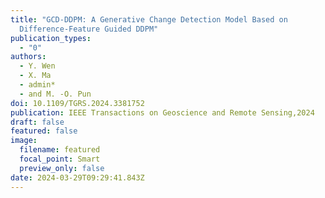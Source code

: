 ```yaml
---
title: "GCD-DDPM: A Generative Change Detection Model Based on
  Difference-Feature Guided DDPM"
publication_types:
  - "0"
authors:
  - Y. Wen
  - X. Ma
  - admin*
  - and M. -O. Pun
doi: 10.1109/TGRS.2024.3381752
publication: IEEE Transactions on Geoscience and Remote Sensing,2024
draft: false
featured: false
image:
  filename: featured
  focal_point: Smart
  preview_only: false
date: 2024-03-29T09:29:41.843Z
---
```

